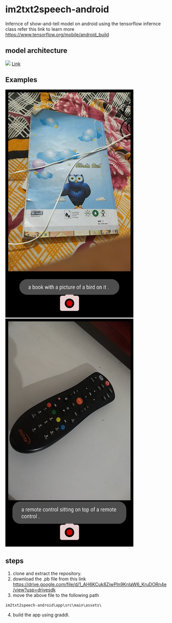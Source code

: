 # im2txt2speech-android
Infernce of show-and-tell model on android using the tensorflow infernce class refer this link to learn more https://www.tensorflow.org/mobile/android_build

## model architecture
<img src="https://shadowthink.com/images/cv/nic.png">
<a href="https://www.cv-foundation.org/openaccess/content_cvpr_2015/papers/Vinyals_Show_and_Tell_2015_CVPR_paper.pdf">Link</a>

## Examples

<img src="https://github.com/Gurpreetsingh9465/im2txt2speech-android/blob/master/examples/1.png" width="400">
<img src="https://github.com/Gurpreetsingh9465/im2txt2speech-android/blob/master/examples/2.png" width="400">

## steps
1. clone and extract the repository.
2. download the .pb file from this link https://drive.google.com/file/d/1_AH6KCuk8ZiwPln9KnIaW6_KruDORn4e/view?usp=drivesdk
3. move the above file to the following path
```shell
im2txt2speech-android\app\src\main\assets\
```
4. build the app using graddl.

